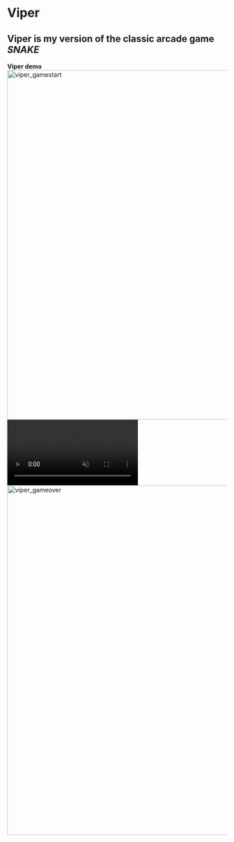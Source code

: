 # Viper
Viper is my version of the classic arcade game *SNAKE*
---

**Viper demo**
<img width="800" alt="viper_gamestart" src="https://github.com/user-attachments/assets/66cf96aa-505a-453a-a887-0da083a93523">
<video src="https://github.com/nendix/assets/7a4f838c-71be-4d6b-9217-e1352be2b467" type="video/mov" muted autoplay loop></video>
<img width="800" alt="viper_gameover" src="https://github.com/user-attachments/assets/3016dd44-8040-43fa-81b3-4d89a3fd8316">
